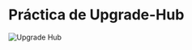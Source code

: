 # Práctica de Upgrade-Hub

![Upgrade Hub](https://www.google.es/url?sa=i&rct=j&q=&esrc=s&source=images&cd=&ved=2ahUKEwiA3tKewcDfAhVDExoKHextCRcQjRx6BAgBEAU&url=https%3A%2F%2Facilia.es%2Fotorgamos-dos-becas-para-curso-de-programacion-en-upgrade-hub%2F1584&psig=AOvVaw2ebXUPMMZFdtOgpcPvfdI_&ust=1546017253564486)

